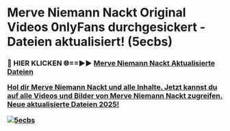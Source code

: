 # Merve Niemann Nackt Original Videos 0nlyFans durchgesickert - Dateien aktualisiert! (5ecbs)

<h3>🔴 HIER KLICKEN 🌐==►► <a href="https://tinyurl.com/h6vf6nb8" rel="nofollow">Merve Niemann Nackt Aktualisierte Dateien

Hol dir Merve Niemann Nackt und alle Inhalte. Jetzt kannst du auf alle Videos und Bilder von Merve Niemann Nackt zugreifen. Neue aktualisierte Dateien 2025!

[![5ecbs](https://i.imgur.com/sD4kR3V.gif)](https://tinyurl.com/h6vf6nb8)
